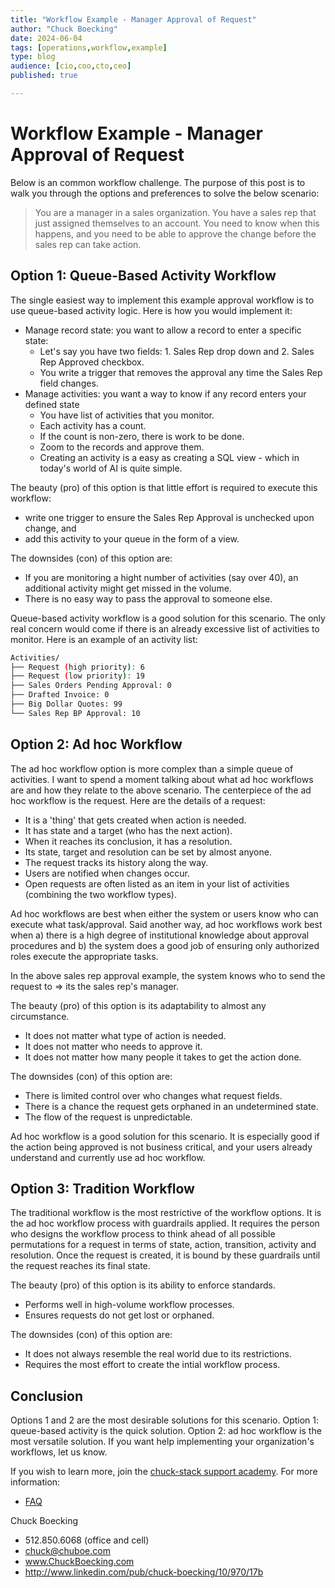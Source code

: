 ```yaml
---
title: "Workflow Example - Manager Approval of Request"
author: "Chuck Boecking"
date: 2024-06-04
tags: [operations,workflow,example]
type: blog
audience: [cio,coo,cto,ceo]
published: true

---
```


# Workflow Example - Manager Approval of Request

Below is an common workflow challenge. The purpose of this post is to walk you through the options and preferences to solve the below scenario:

> You are a manager in a sales organization. You have a sales rep that just assigned themselves to an account. You need to know when this happens, and you need to be able to approve the change before the sales rep can take action.

## Option 1: Queue-Based Activity Workflow
The single easiest way to implement this example approval workflow is to use queue-based activity logic. Here is how you would implement it:
- Manage record state: you want to allow a record to enter a specific state:
    - Let's say you have two fields: 1. Sales Rep drop down and 2. Sales Rep Approved checkbox.
    - You write a trigger that removes the approval any time the Sales Rep field changes.
- Manage activities: you want a way to know if any record enters your defined state
    - You have list of activities that you monitor.
    - Each activity has a count.
    - If the count is non-zero, there is work to be done.
    - Zoom to the records and approve them.
    - Creating an activity is a easy as creating a SQL view - which in today's world of AI is quite simple.

The beauty (pro) of this option is that little effort is required to execute this workflow:
- write one trigger to ensure the Sales Rep Approval is unchecked upon change, and
- add this activity to your queue in the form of a view.

The downsides (con) of this option are:
- If you are monitoring a hight number of activities (say over 40), an additional activity might get missed in the volume.
- There is no easy way to pass the approval to someone else.

Queue-based activity workflow is a good solution for this scenario. The only real concern would come if there is an already excessive list of activities to monitor. Here is an example of an activity list:
```bash
Activities/
├── Request (high priority): 6
├── Request (low priority): 19
├── Sales Orders Pending Approval: 0
├── Drafted Invoice: 0
├── Big Dollar Quotes: 99
└── Sales Rep BP Approval: 10
```

## Option 2: Ad hoc Workflow
The ad hoc workflow option is more complex than a simple queue of activities. I want to spend a moment talking about what ad hoc workflows are and how they relate to the above scenario. The centerpiece of the ad hoc workflow is the request. Here are the details of a request:
- It is a 'thing' that gets created when action is needed.
- It has state and a target (who has the next action).
- When it reaches its conclusion, it has a resolution.
- Its state, target and resolution can be set by almost anyone.
- The request tracks its history along the way.
- Users are notified when changes occur.
- Open requests are often listed as an item in your list of activities (combining the two workflow types).

Ad hoc workflows are best when either the system or users know who can execute what task/approval. Said another way, ad hoc workflows work best when a) there is a high degree of institutional knowledge about approval procedures and b) the system does a good job of ensuring only authorized roles execute the appropriate tasks.

In the above sales rep approval example, the system knows who to send the request to => its the sales rep's manager. 

The beauty (pro) of this option is its adaptability to almost any circumstance.
- It does not matter what type of action is needed.
- It does not matter who needs to approve it.
- It does not matter how many people it takes to get the action done.

The downsides (con) of this option are:
- There is limited control over who changes what request fields.
- There is a chance the request gets orphaned in an undetermined state.
- The flow of the request is unpredictable.

Ad hoc workflow is a good solution for this scenario. It is especially good if the action being approved is not business critical, and your users already understand and currently use ad hoc workflow.

## Option 3: Tradition Workflow
The traditional workflow is the most restrictive of the workflow options. It is the ad hoc workflow process with guardrails applied. It requires the person who designs the workflow process to think ahead of all possible permutations for a request in terms of state, action, transition, activity and resolution. Once the request is created, it is bound by these guardrails until the request reaches its final state.

The beauty (pro) of this option is its ability to enforce standards.
- Performs well in high-volume workflow processes.
- Ensures requests do not get lost or orphaned.

The downsides (con) of this option are:
- It does not always resemble the real world due to its restrictions.
- Requires the most effort to create the intial workflow process.

## Conclusion
Options 1 and 2 are the most desirable solutions for this scenario. Option 1: queue-based activity is the quick solution. Option 2: ad hoc workflow is the most versatile solution. If you want help implementing your organization's workflows, let us know.

If you wish to learn more, join the [chuck-stack support academy](https://buy.stripe.com/7sIbLIeeU3oT4IEfYY). For more information:
- [FAQ](../faq-academy.md)

Chuck Boecking
- 512.850.6068 (office and cell)
- chuck@chuboe.com
- www.ChuckBoecking.com
- http://www.linkedin.com/pub/chuck-boecking/10/970/17b
